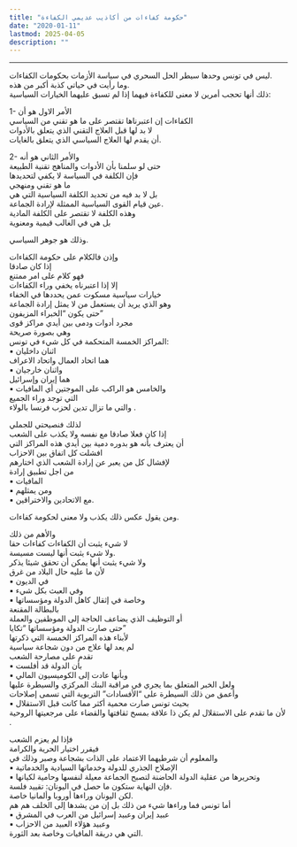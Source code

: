 ```yaml
---
title: "حكومة كفاءات من أكاذيب عديمي الكفاءة"
date: "2020-01-11"
lastmod: 2025-04-05
description: ""
---
```

****

ليس في تونس وحدها سيطر الحل السحري في سياسة الأزمات بحكومات الكفاءات.  
وما رأيت في حياتي كذبة أكبر من هذه.  
ذلك أنها تحجب أمرين لا معنى للكفاءة فيهما إذا لم تسبق عليهما الخيارات السياسية:

1- الأمر الاول هو أن  
الكفاءات إن اعتبرناها تقتصر على ما هو تقني من السياسي  
لا بد لها قبل العلاج التقني الذي يتعلق بالأدوات  
أن يقدم لها العلاج السياسي الذي يتعلق بالغايات.

2- والأمر الثاني هو أنه  
حتى لو سلمنا بأن الأدوات والمناهج تقنية الطبيعة  
فإن الكلفة في السياسة لا يكفي لتحديدها  
ما هو تقني ومنهجي  
بل لا بد فيه من تحديد الكلفة السياسية التي هي  
عين قيام القوى السياسية الممثلة لإرادة الجماعة.  
وهذه الكلفة لا تقتصر على الكلفة المادية  
بل هي في الغالب قيمية ومعنوية

وذلك هو جوهر السياسي.

وإذن فالكلام على حكومة الكفاءات  
إذا كان صادقا  
فهو كلام على امر ممتنع  
إلا إذا اعتبرناه يخفي وراء الكفاءات  
خيارات سياسية مسكوت عمن يحددها في الخفاء  
وهو الذي يريد أن يستعمل من لا يمثل إرادة الجماعة  
حتى يكون “الخبراء المزيفون”  
مجرد أدوات ودمى بين أيدي مراكز قوى  
وهي بصورة صريحة  
المراكز الخمسة المتحكمة في كل شيء في تونس:  
▪︎ اثنان داخليان  
هما اتحاد العمال واتحاد الاعراف  
▪︎ واثنان خارجيان  
هما إيران وإسرائيل  
▪︎ والخامس هو الراكب على الموجتين أي المافيات  
التي توجد وراء الجميع  
والتي ما تزال تدين لحزب فرنسا بالولاء .

لذلك فنصيحتي للجملي  
إذا كان فعلا صادقا مع نفسه ولا يكذب على الشعب  
أن يعترف بأنه هو بدوره دمية بين أيدي هذه المراكز التي  
افشلت كل اتفاق بين الاحزاب  
لإفشال كل من يعبر عن إرادة الشعب الذي اختارهم  
من اجل تطبيق إرادة  
▪︎ المافيات  
▪︎ ومن يمثلهم  
▪︎ مع الاتحادين والاختراقين.

ومن يقول عكس ذلك يكذب ولا معنى لحكومة كفاءات.

والأهم من ذلك  
لا شيء يثبت أن الكفاءات كفاءات حقا  
ولا شيء يثبت أنها ليست مسيسة.  
ولا شيء يثبت أنها يمكن أن تحقق شيئا يذكر  
لأن ما عليه حال البلاد من غرق  
▪︎ في الديون  
▪︎ وفي العبث بكل شيء  
▪︎ وخاصة في إثقال كاهل الدولة ومؤسساتها  
بالبطالة المقنعة  
أو التوظيف الذي يضاعف الحاجة إلى الموظفين والعملة  
حتى صارت الدولة ومؤسساتها “تكايا”  
لأبناء هذه المراكز الخمسة التي ذكرتها  
لم يعد لها علاج من دون شجاعة سياسية  
تقدم على مصارحة الشعب  
▪︎ بأن الدولة قد أفلست  
▪︎ وبأنها عادت إلى الكوميسيون المالي  
ولعل الخبر المتعلق بما يجري في مراقبة البنك المركزي والسيطرة عليها  
وأعمق من ذلك السيطرة على “الأفسادات” التربوية التي تسمى إصلاحات  
▪︎ بحيث تونس صارت محمية أكثر مما كانت قبل الاستقلال  
لأن ما تقدم على الاستقلال لم يكن ذا علاقة بمسخ ثقافتها والقضاء على مرجعيتها الروحية .

فإذا لم يعزم الشعب  
فيقرر اختيار الحرية والكرامة  
والمعلوم أن شرطيهما الاعتماد على الذات بشجاعة وصبر وذلك في  
▪︎ الإصلاح الجذري للدولة وخدماتها السيادية والخدماتية  
▪︎ وتحريرها من عقلية الدولة الحاضنة لتصبح الجماعة معيلة لنفسها وحامية لكيانها  
فإن النهاية ستكون ما حصل في اليونان: تقييد فلسة.  
لكن اليونان وراءها أوروبا وألمانيا خاصة.  
أما تونس فما وراءها شيء من ذلك بل إن من يشدها إلى الخلف هم هم  
▪︎ عبيد إيران وعبيد إسرائيل من العرب في المشرق  
▪︎ وعبيد هؤلاء العبيد من الاحزاب  
التي هي دريقة المافيات وخاصة بعد الثورة.

###
